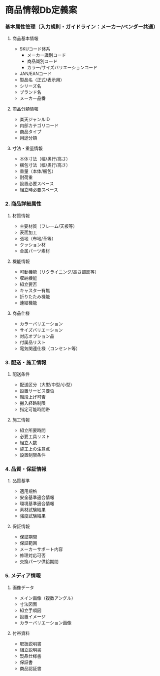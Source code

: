 # 商品情報Db定義案
###  基本属性管理（入力規則・ガイドライン：メーカー/ベンダー共通）
1. 商品基本情報
   - SKUコード体系
     - メーカー識別コード
     - 商品識別コード
     - カラー/サイズバリエーションコード
   - JAN/EANコード
   - 製品名（正式/表示用）
   - シリーズ名
   - ブランド名
   - メーカー品番

2. 商品分類情報
   - 楽天ジャンルID
   - 内部カテゴリコード
   - 商品タイプ
   - 用途分類

3. 寸法・重量情報
   - 本体寸法（幅/奥行/高さ）
   - 梱包寸法（幅/奥行/高さ）
   - 重量（本体/梱包）
   - 耐荷重
   - 設置必要スペース
   - 組立時必要スペース

### 2. 商品詳細属性
1. 材質情報
   - 主要材質（フレーム/天板等）
   - 表面加工
   - 張地（布地/革等）
   - クッション材
   - 金属パーツ素材

2. 機能情報
   - 可動機能（リクライニング/高さ調節等）
   - 収納機能
   - 組立要否
   - キャスター有無
   - 折りたたみ機能
   - 連結機能

3. 商品仕様
   - カラーバリエーション
   - サイズバリエーション
   - 対応オプション品
   - 付属品リスト
   - 電気関連仕様（コンセント等）

### 3. 配送・施工情報
1. 配送条件
   - 配送区分（大型/中型/小型）
   - 設置サービス要否
   - 階段上げ可否
   - 搬入経路制限
   - 指定可能時間帯

2. 施工情報
   - 組立所要時間
   - 必要工具リスト
   - 組立人数
   - 施工上の注意点
   - 設置制限条件

### 4. 品質・保証情報
1. 品質基準
   - 適用規格
   - 安全基準適合情報
   - 環境基準適合情報
   - 素材試験結果
   - 強度試験結果

2. 保証情報
   - 保証期間
   - 保証範囲
   - メーカーサポート内容
   - 修理対応可否
   - 交換パーツ供給期間

### 5. メディア情報
1. 画像データ
   - メイン画像（複数アングル）
   - 寸法図面
   - 組立手順図
   - 設置イメージ
   - カラーバリエーション画像

2. 付帯資料
   - 取扱説明書
   - 組立説明書
   - 製品仕様書
   - 保証書
   - 商品認証書


